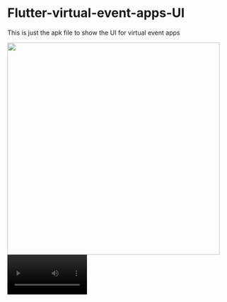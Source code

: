 # Flutter-virtual-event-apps-UI

This is just the apk file to show the UI for virtual event apps


<img src="https://github.com/Flutter-virtual-event-apps-UI/Vapps.gif" height="480px" > 

<video src='https://github.com/Flutter-virtual-event-apps-UI/Vapps.gif' width=180/>


![](https://drive.google.com/file/d/1QOrCldRvnnAV-r7V9On62VALRsZ4Nzlq/view?usp=sharing)

<video src='[vid.mp4](https://github.com/DzulfikriPysal/Flutter-virtual-event-apps-UI/blob/main/vid.mp4)' width=180/> | <video src='vid.mp4' width=180/>


![]([https://github.com/Flutter-virtual-event-apps-UI/Vapps.gif](https://github.com/DzulfikriPysal/Flutter-virtual-event-apps-UI/blob/main/Vapps.gif?raw=true))

<img src="[Vapps.gif](https://github.com/DzulfikriPysal/Flutter-virtual-event-apps-UI/blob/main/Vapps.gif?raw=true)" height="480px" >
